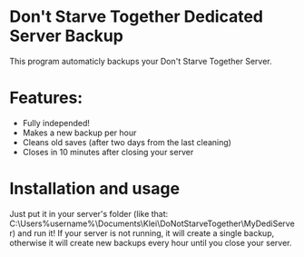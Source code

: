 # Don't Starve Together Dedicated Server Backup

This program automaticly backups your Don't Starve Together Server.

# Features:

- Fully independed!
- Makes a new backup per hour
- Cleans old saves (after two days from the last cleaning)
- Closes in 10 minutes after closing your server

# Installation and usage

Just put it in your server's folder (like that: C:\Users\%username%\Documents\Klei\DoNotStarveTogether\MyDediServer) and run it!
If your server is not running, it will create a single backup, otherwise it will create new backups every hour until you close your server.
